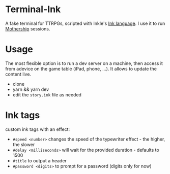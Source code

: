 # Terminal-Ink

A fake terminal for TTRPGs, scripted with Inkle's [Ink language](https://github.com/inkle/ink). I use it to run [Mothership](https://www.tuesdayknightgames.com/pages/mothership-rpg) sessions.

# Usage

The most flexible option is to run a dev server on a machine, then access it from adevice on the game table (iPad, phone, ...). It allows to update the content live.

- clone
- yarn && yarn dev
- edit the `story.ink` file as needed

# Ink tags
custom ink tags with an effect:
- `#speed <number>` changes the speed of the typewriter effect - the higher, the slower
- `#delay <milliseconds>` will wait for the provided duration - defaults to 1500
- `#title` to output a header
- `#password <digits>` to prompt for a password (digits only for now)
